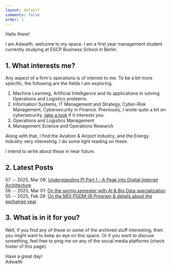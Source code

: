 ```yaml
---
layout: default
comments: false
order: 1
---
```


Hello there!

I am Adwaith, welcome to my space. I am a first year management student currently studying at ESCP Business School in Berlin.

## 1. What interests me?

Any aspect of a firm's operations is of interest to me. To be a bit more specific, the following are the fields I am exploring.

1. Machine Learning, Artificial Intelligence and its applications in solving Operations and Logistics problems.   
2. Information Systems, IT Management and Strategy, Cyber-Risk Management, Cybersecurity in Finance. Previously, I wrote quite a bit on cybersecurity, [take a look](/cybersecurity/) if it interests you.
3. Operations and Logistics Management
4. Management Science and Operations Research

Along with that, I find the Aviation & Airport Industry, and the Energy Industry very interesting. I do some light reading on these.

I intend to write about these in near future.

## 2. Latest Posts

57 -- 2025, Mar 09: [Understanding PI Part 1 - A Peak into Digital Internet Architecture](/pi/2025/03/09/understanding-pi-part1-a-peak-into-digital-internet-architecture.html)
<br/>
56 -- 2025, Mar 01: [On the spring semester with AI & Big Data specialization](/mdi/2025/03/01/ai-and-big-data-for-biz-innovation.html)
<br/>
55 -- 2025, Feb 28: [On the MDI PGDM-IB Program & details about the exchange year](/mdi/2025/02/28/on-the-mdi-pgdm-ib-program.html)       

## 3. What is in it for you?

Well, if you find any of these or some of the archived stuff interesting, then you might want to keep an eye on this space. Or if you want to discuss something, feel free to ping me on any of the social media platforms (check footer of this page).

Have a great day!   
Adwaith
